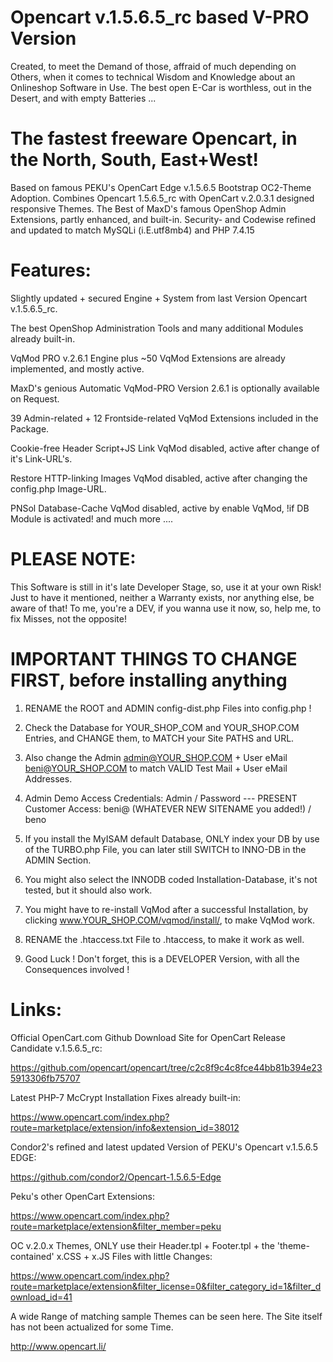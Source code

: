 # Opencart v.1.5.6.5_rc based V-PRO Version
Created, to meet the Demand of those, affraid of much depending on Others, when it comes to technical Wisdom and Knowledge about an Onlineshop Software in Use. The best open E-Car is worthless, out in the Desert, and with empty Batteries ...

# The fastest freeware Opencart, in the North, South, East+West!
Based on famous PEKU's OpenCart Edge v.1.5.6.5 Bootstrap OC2-Theme Adoption. Combines Opencart 1.5.6.5_rc with OpenCart v.2.0.3.1 designed responsive Themes. The Best of MaxD's famous OpenShop Admin Extensions, partly enhanced, and built-in. Security- and Codewise refined and updated to match MySQLi (i.E.utf8mb4) and PHP 7.4.15

# Features:
Slightly updated + secured Engine + System from last Version Opencart v.1.5.6.5_rc.

The best OpenShop Administration Tools and many additional Modules already built-in.

VqMod PRO v.2.6.1 Engine plus ~50 VqMod Extensions are already implemented, and mostly 
active.

MaxD's genious Automatic VqMod-PRO Version 2.6.1 is optionally available on Request. 

39 Admin-related + 12 Frontside-related VqMod Extensions included in the Package.

Cookie-free Header Script+JS Link VqMod disabled, active after change of it's Link-URL's.

Restore HTTP-linking Images VqMod disabled, active after changing the config.php Image-URL.

PNSol Database-Cache VqMod disabled, active by enable VqMod, !if DB Module is activated!
and much more ....

# PLEASE NOTE:
This Software is still in it's late Developer Stage, so, use it at your own Risk!
Just to have it mentioned, neither a Warranty exists, nor anything else, be aware of that!
To me, you're a DEV, if you wanna use it now, so, help me, to fix Misses, not the opposite!

# IMPORTANT THINGS TO CHANGE FIRST, before installing anything
1. RENAME the ROOT and ADMIN config-dist.php Files into config.php !

2. Check the Database for YOUR_SHOP_COM and YOUR_SHOP.COM Entries, and CHANGE them, 
to MATCH your Site PATHS and URL.

3. Also change the Admin admin@YOUR_SHOP.COM + User eMail beni@YOUR_SHOP.COM to match 
VALID Test Mail + User eMail Addresses.

4. Admin Demo Access Credentials: Admin / Password  ---  PRESENT Customer Access: beni@
(WHATEVER NEW SITENAME you added!) / beno

5. If you install the MyISAM default Database, ONLY index your DB by use of the TURBO.php 
File, you can later still SWITCH to INNO-DB in the ADMIN Section.

6. You might also select the INNODB coded Installation-Database, it's not tested, but it should 
also work.

7. You might have to re-install VqMod after a successful Installation, by clicking 
www.YOUR_SHOP.COM/vqmod/install/, to make VqMod work.

8. RENAME the .htaccess.txt File to .htaccess, to make it work as well.

9. Good Luck ! Don't forget, this is a DEVELOPER Version, with all the Consequences involved !

# Links:
Official OpenCart.com Github Download Site for OpenCart Release Candidate v.1.5.6.5_rc:

https://github.com/opencart/opencart/tree/c2c8f9c4c8fce44bb81b394e235913306fb75707

Latest PHP-7 McCrypt Installation Fixes already built-in:

https://www.opencart.com/index.php?route=marketplace/extension/info&extension_id=38012

Condor2's refined and latest updated Version of PEKU's Opencart v.1.5.6.5 EDGE:

https://github.com/condor2/Opencart-1.5.6.5-Edge
    
Peku's other OpenCart Extensions:

https://www.opencart.com/index.php?route=marketplace/extension&filter_member=peku

OC v.2.0.x Themes, ONLY use their Header.tpl + Footer.tpl + the 'theme-contained' 
x.CSS + x.JS Files with little Changes:

https://www.opencart.com/index.php?route=marketplace/extension&filter_license=0&filter_category_id=1&filter_download_id=41

A wide Range of matching sample Themes can be seen here. The Site itself has not been actualized for some Time.

http://www.opencart.li/
